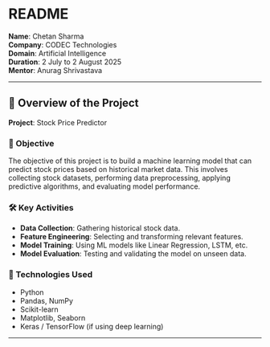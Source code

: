 # README

**Name**: Chetan Sharma  
**Company**: CODEC Technologies    
**Domain**: Artificial Intelligence  
**Duration**: 2 July to 2 August 2025  
**Mentor**: Anurag Shrivastava  

---

## 📌 Overview of the Project

**Project**: Stock Price Predictor

### 🎯 Objective  
The objective of this project is to build a machine learning model that can predict stock prices based on historical market data. This involves collecting stock datasets, performing data preprocessing, applying predictive algorithms, and evaluating model performance.

### 🛠️ Key Activities
- **Data Collection**: Gathering historical stock data.
- **Feature Engineering**: Selecting and transforming relevant features.
- **Model Training**: Using ML models like Linear Regression, LSTM, etc.
- **Model Evaluation**: Testing and validating the model on unseen data.

### 🧰 Technologies Used
- Python  
- Pandas, NumPy  
- Scikit-learn  
- Matplotlib, Seaborn  
- Keras / TensorFlow (if using deep learning)

---

